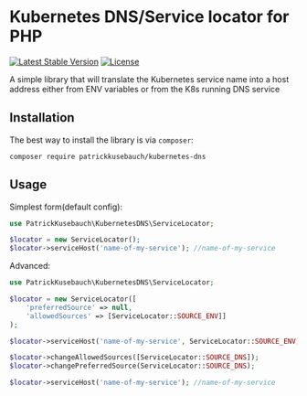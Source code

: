 # Kubernetes DNS/Service locator for PHP
[![Latest Stable Version](https://poser.pugx.org/patrickkusebauch/kubernetes-dns/v)](https://www.packagist.org/packages/patrickkusebauch/kubernetes-dns)
[![License](https://poser.pugx.org/patrickkusebauch/kubernetes-dns/license)](https://vwww.packagist.org/packages/patrickkusebauch/kubernetes-dns)

A simple library that will translate the Kubernetes service name into a host address either from ENV variables or from the K8s running DNS service 

## Installation
The best way to install the library is via `composer`:
```
composer require patrickkusebauch/kubernetes-dns
```

## Usage
Simplest form(default config):
```php
use PatrickKusebauch\KubernetesDNS\ServiceLocator;

$locator = new ServiceLocator();
$locator->serviceHost('name-of-my-service'); //name-of-my-service
```

Advanced:
```php
use PatrickKusebauch\KubernetesDNS\ServiceLocator;

$locator = new ServiceLocator([
    'preferredSource' => null, 
    'allowedSources' => [ServiceLocator::SOURCE_ENV]]
);

$locator->serviceHost('name-of-my-service', ServiceLocator::SOURCE_ENV); //virtual IP address

$locator->changeAllowedSources([ServiceLocator::SOURCE_DNS]);
$locator->changePreferredSource(ServiceLocator::SOURCE_DNS);

$locator->serviceHost('name-of-my-service'); //name-of-my-service
```
